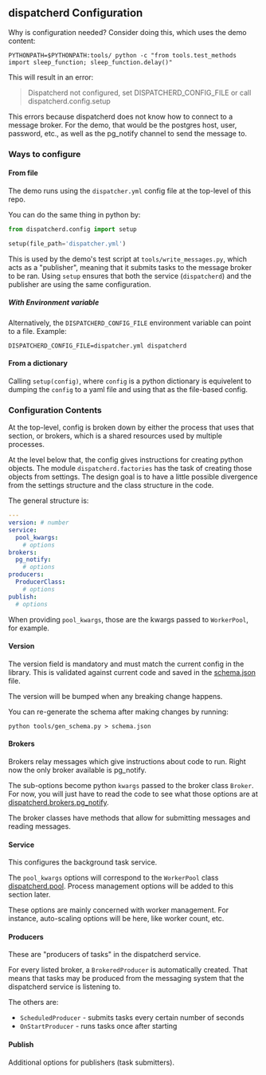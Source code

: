 ## dispatcherd Configuration

Why is configuration needed? Consider doing this, which uses the demo content:

```
PYTHONPATH=$PYTHONPATH:tools/ python -c "from tools.test_methods import sleep_function; sleep_function.delay()"
```

This will result in an error:

> Dispatcherd not configured, set DISPATCHERD_CONFIG_FILE or call dispatcherd.config.setup

This errors because dispatcherd does not know how to connect to a message broker.
For the demo, that would be the postgres host, user, password, etc.,
as well as the pg_notify channel to send the message to.

### Ways to configure

#### From file

The demo runs using the `dispatcher.yml` config file at the top-level of this repo.

You can do the same thing in python by:

```python
from dispatcherd.config import setup

setup(file_path='dispatcher.yml')
```

This is used by the demo's test script at `tools/write_messages.py`,
which acts as a "publisher", meaning that it submits tasks to the message
broker to be ran.
Using `setup` ensures that both the service (`dispatcherd`) and the publisher
are using the same configuration.

##### With Environment variable

Alternatively, the `DISPATCHERD_CONFIG_FILE` environment variable can point to a file. Example:

```
DISPATCHERD_CONFIG_FILE=dispatcher.yml dispatcherd
```

#### From a dictionary

Calling `setup(config)`, where `config` is a python dictionary is
equivelent to dumping the `config` to a yaml file and using that as
the file-based config.

### Configuration Contents

At the top-level, config is broken down by either the process that uses that section,
or brokers, which is a shared resources used by multiple processes.

At the level below that, the config gives instructions for creating python objects.
The module `dispatcherd.factories` has the task of creating those objects from settings.
The design goal is to have a little possible divergence from the settings structure
and the class structure in the code.

The general structure is:

```yaml
---
version: # number
service:
  pool_kwargs:
    # options
brokers:
  pg_notify:
    # options
producers:
  ProducerClass:
    # options
publish:
  # options
```

When providing `pool_kwargs`, those are the kwargs passed to `WorkerPool`, for example.

#### Version

The version field is mandatory and must match the current config in the library.
This is validated against current code and saved in the [schema.json](../schema.json) file.

The version will be bumped when any breaking change happens.

You can re-generate the schema after making changes by running:

```
python tools/gen_schema.py > schema.json
```

#### Brokers

Brokers relay messages which give instructions about code to run.
Right now the only broker available is pg_notify.

The sub-options become python `kwargs` passed to the broker class `Broker`.
For now, you will just have to read the code to see what those options are
at [dispatcherd.brokers.pg_notify](dispatcherd/brokers/pg_notify.py).

The broker classes have methods that allow for submitting messages
and reading messages.

#### Service

This configures the background task service.

The `pool_kwargs` options will correspond to the `WorkerPool` class
[dispatcherd.pool](dispatcherd/pool.py).
Process management options will be added to this section later.

These options are mainly concerned with worker
management. For instance, auto-scaling options will be here,
like worker count, etc.

#### Producers

These are "producers of tasks" in the dispatcherd service.

For every listed broker, a `BrokeredProducer` is automatically
created. That means that tasks may be produced from the messaging
system that the dispatcherd service is listening to.

The others are:

- `ScheduledProducer` - submits tasks every certain number of seconds
- `OnStartProducer` - runs tasks once after starting

#### Publish

Additional options for publishers (task submitters).
